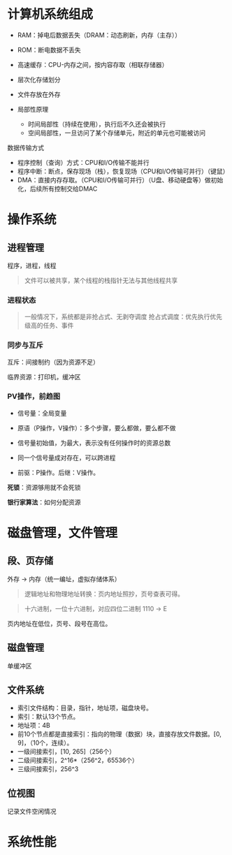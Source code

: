 # 计算机系统组成

* RAM：掉电后数据丢失（DRAM：动态刷新，内存（主存））
* ROM：断电数据不丢失

* 高速缓存：CPU-内存之间，按内容存取（相联存储器）

* 层次化存储划分
* 文件存放在外存
* 局部性原理
  * 时间局部性（持续在使用），执行后不久还会被执行
  * 空间局部性，一旦访问了某个存储单元，附近的单元也可能被访问
 
数据传输方式

* 程序控制（查询）方式：CPU和I/O传输不能并行
* 程序中断：断点，保存现场（栈），恢复现场（CPU和I/O传输可并行）（键鼠）
* DMA：直接内存存取。（CPU和I/O传输可并行）（U盘、移动硬盘等）做初始化，后续所有控制交给DMAC

# 操作系统

## 进程管理

程序，进程，线程

> 文件可以被共享，某个线程的栈指针无法与其他线程共享

### 进程状态

> 一般情况下，系统都是非抢占式、无剥夺调度
> 抢占式调度：优先执行优先级高的任务、事件

### 同步与互斥

互斥：间接制约（因为资源不足）

临界资源：打印机，缓冲区

### PV操作，前趋图

* 信号量：全局变量
* 原语（P操作，V操作）：多个步骤，要么都做，要么都不做
* 信号量初始值，为最大，表示没有任何操作时的资源总数
* 同一个信号量成对存在，可以跨进程

* 前驱：P操作。后继：V操作。

**死锁**：资源够用就不会死锁

**银行家算法**：如何分配资源

# 磁盘管理，文件管理

## 段、页存储
外存 -> 内存（统一编址，虚拟存储体系）

> 逻辑地址和物理地址转换：页内地址照抄，页号查表可得。

> 十六进制，一位十六进制，对应四位二进制
> 1110 -> E

页内地址在低位，页号、段号在高位。

## 磁盘管理

单缓冲区

## 文件系统 

* 索引文件结构：目录，指针，地址项，磁盘块号。
* 索引：默认13个节点。
 * 地址项：4B
 * 前10个节点都是直接索引：指向的物理（数据）块，直接存放文件数据。[0, 9]，（10个，连续）。
* 一级间接索引，[10, 265]（256个）
* 二级间接索引，2^16*（256^2，65536个）
* 三级间接索引，256^3

## 位视图

记录文件空闲情况

# 系统性能
